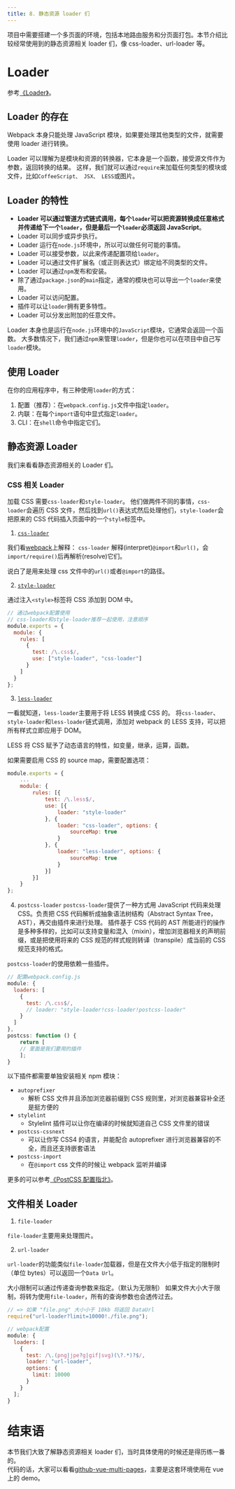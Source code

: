 ```yaml
---
title: 8. 静态资源 loader 们
---
```


项目中需要搭建一个多页面的环境，包括本地路由服务和分页面打包。本节介绍比较经常使用到的静态资源相关 loader 们，像 css-loader、url-loader 等。

<!--more-->

# Loader

参考[《Loader》](http://zhaoda.net/webpack-handbook/loader.html)。

## Loader 的存在

Webpack 本身只能处理 JavaScript 模块，如果要处理其他类型的文件，就需要使用 loader 进行转换。

Loader 可以理解为是模块和资源的转换器，它本身是一个函数，接受源文件作为参数，返回转换的结果。
这样，我们就可以通过`require`来加载任何类型的模块或文件，比如`CoffeeScript、 JSX、 LESS`或图片。

## Loader 的特性

- **Loader 可以通过管道方式链式调用，每个`loader`可以把资源转换成任意格式并传递给下一个`loader`，但是最后一个`loader`必须返回 JavaScript**。
- Loader 可以同步或异步执行。
- Loader 运行在`node.js`环境中，所以可以做任何可能的事情。
- Loader 可以接受参数，以此来传递配置项给`loader`。
- Loader 可以通过文件扩展名（或正则表达式）绑定给不同类型的文件。
- Loader 可以通过`npm`发布和安装。
- 除了通过`package.json`的`main`指定，通常的模块也可以导出一个`loader`来使用。
- Loader 可以访问配置。
- 插件可以让`loader`拥有更多特性。
- Loader 可以分发出附加的任意文件。

Loader 本身也是运行在`node.js`环境中的`JavaScript`模块，它通常会返回一个函数。
大多数情况下，我们通过`npm`来管理`loader`，但是你也可以在项目中自己写`loader`模块。

## 使用 Loader

在你的应用程序中，有三种使用`loader`的方式：

1. 配置（推荐）：在`webpack.config.js`文件中指定`loader`。
2. 内联：在每个`import`语句中显式指定`loader`。
3. CLI：在`shell`命令中指定它们。

## 静态资源 Loader

我们来看看静态资源相关的 Loader 们。

### CSS 相关 Loader

加载 CSS 需要`css-loader`和`style-loader`。
他们做两件不同的事情，`css-loader`会遍历 CSS 文件，然后找到`url()`表达式然后处理他们，`style-loader`会把原来的 CSS 代码插入页面中的一个`style`标签中。

1. [`css-loader`](https://doc.webpack-china.org/loaders/css-loader/)

我们看[webpack](https://doc.webpack-china.org/loaders/css-loader/)上解释：
`css-loader` 解释(interpret)`@import`和`url()`，会`import/require()`后再解析(resolve)它们。

说白了是用来处理 css 文件中的`url()`或者`@import`的路径。

2. [`style-loader`](https://doc.webpack-china.org/loaders/style-loader/)

通过注入`<style>`标签将 CSS 添加到 DOM 中。

```js
// 通过webpack配置使用
// css-loader和style-loader推荐一起使用，注意顺序
module.exports = {
  module: {
    rules: [
      {
        test: /\.css$/,
        use: ["style-loader", "css-loader"]
      }
    ]
  }
};
```

3. [`less-loader`](http://www.css88.com/doc/webpack2/loaders/less-loader/)

一看就知道，`less-loader`主要用于将 LESS 转换成 CSS 的。
将`css-loader`、`style-loader`和`less-loader`链式调用，添加对 webpack 的 LESS 支持，可以把所有样式立即应用于 DOM。

LESS 将 CSS 赋予了动态语言的特性，如变量，继承，运算，函数。

如果需要启用 CSS 的 source map，需要配置选项：

```js
module.exports = {
    ...
    module: {
        rules: [{
            test: /\.less$/,
            use: [{
                loader: "style-loader"
            }, {
                loader: "css-loader", options: {
                    sourceMap: true
                }
            }, {
                loader: "less-loader", options: {
                    sourceMap: true
                }
            }]
        }]
    }
};
```

4. `postcss-loader`
   `postcss-loader`提供了一种方式用 JavaScript 代码来处理 CSS。负责把 CSS 代码解析成抽象语法树结构（Abstract Syntax Tree，AST），再交由插件来进行处理。
   插件基于 CSS 代码的 AST 所能进行的操作是多种多样的，比如可以支持变量和混入（mixin），增加浏览器相关的声明前缀，或是把使用将来的 CSS 规范的样式规则转译（transpile）成当前的 CSS 规范支持的格式。

`postcss-loader`的使用依赖一些插件。

```js
// 配置webpack.config.js
module: {
  loaders: [
    {
      test: /\.css$/,
      // loader: "style-loader!css-loader!postcss-loader"
    }
  ]
},
postcss: function () {
	return [
    // 里面是我们要用的插件
	];
}
```

以下插件都需要单独安装相关 npm 模块：

- `autoprefixer`
  - 解析 CSS 文件并且添加浏览器前缀到 CSS 规则里，对浏览器兼容补全还是挺方便的
- `stylelint`
  - Stylelint 插件可以让你在编译的时候就知道自己 CSS 文件里的错误
- `postcss-cssnext`
  - 可以让你写 CSS4 的语言，并能配合 autoprefixer 进行浏览器兼容的不全，而且还支持嵌套语法
- `postcss-import`
  - 在`@import` css 文件的时候让 webpack 监听并编译

更多的可以参考[《PostCSS 配置指北》](https://github.com/ecmadao/Coding-Guide/blob/master/Notes/CSS/PostCSS%E9%85%8D%E7%BD%AE%E6%8C%87%E5%8C%97.md)。

## 文件相关 Loader

1. `file-loader`

`file-loader`主要用来处理图片。

2. `url-loader`

`url-loader`的功能类似`file-loader`加载器，但是在文件大小低于指定的限制时（单位 bytes）可以返回一个`Data Url`。

大小限制可以通过传递查询参数来指定。（默认为无限制）
如果文件大小大于限制，将转为使用`file-loader`，所有的查询参数也会透传过去。

```js
// => 如果 "file.png" 大小小于 10kb 将返回 DataUrl
require("url-loader?limit=10000!./file.png");

// webpack配置
module: {
  loaders: [
    {
      test: /\.(png|jpe?g|gif|svg)(\?.*)?$/,
      loader: "url-loader",
      options: {
        limit: 10000
      }
    }
  ];
}
```

# 结束语

本节我们大致了解静态资源相关 loader 们，当时具体使用的时候还是得历练一番的。  
代码的话，大家可以看看[github-vue-multi-pages](https://github.com/godbasin/vue-multi-pages)，主要是这套环境使用在 vue 上的 demo。

